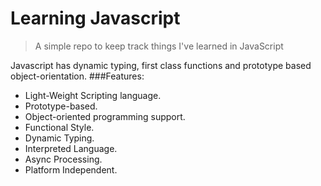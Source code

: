 # Learning Javascript
> A simple repo to keep track things I've learned in JavaScript

Javascript has dynamic typing, first class functions and prototype based object-orientation. 
###Features:
* Light-Weight Scripting language.
* Prototype-based.
* Object-oriented programming support.
* Functional Style.
* Dynamic Typing.
* Interpreted Language.
* Async Processing.
* Platform Independent.



